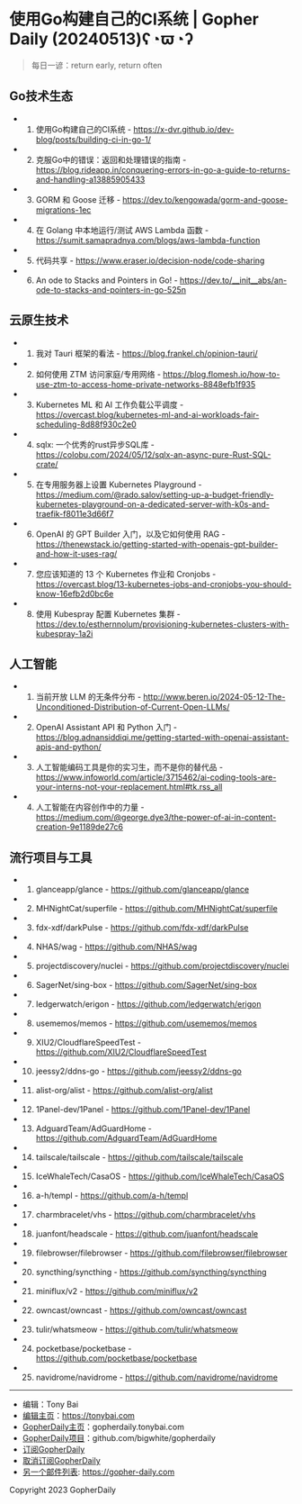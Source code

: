 # 使用Go构建自己的CI系统 | Gopher Daily (20240513)ʕ◔ϖ◔ʔ

>每日一谚：return early, return often

## Go技术生态


- 1. 使用Go构建自己的CI系统 - https://x-dvr.github.io/dev-blog/posts/building-ci-in-go-1/

- 2. 克服Go中的错误：返回和处理错误的指南 - https://blog.rideapp.in/conquering-errors-in-go-a-guide-to-returns-and-handling-a13885905433

- 3. GORM 和 Goose 迁移 - https://dev.to/kengowada/gorm-and-goose-migrations-1ec

- 4. 在 Golang 中本地运行/测试 AWS Lambda 函数 - https://sumit.samapradnya.com/blogs/aws-lambda-function

- 5. 代码共享 - https://www.eraser.io/decision-node/code-sharing

- 6. An ode to Stacks and Pointers in Go! - https://dev.to/__init__abs/an-ode-to-stacks-and-pointers-in-go-525n


## 云原生技术


- 1. 我对 Tauri 框架的看法 - https://blog.frankel.ch/opinion-tauri/

- 2. 如何使用 ZTM 访问家庭/专用网络 - https://blog.flomesh.io/how-to-use-ztm-to-access-home-private-networks-8848efb1f935

- 3. Kubernetes ML 和 AI 工作负载公平调度 - https://overcast.blog/kubernetes-ml-and-ai-workloads-fair-scheduling-8d88f930c2e0

- 4. sqlx: 一个优秀的rust异步SQL库 - https://colobu.com/2024/05/12/sqlx-an-async-pure-Rust-SQL-crate/

- 5. 在专用服务器上设置 Kubernetes Playground - https://medium.com/@rado.salov/setting-up-a-budget-friendly-kubernetes-playground-on-a-dedicated-server-with-k0s-and-traefik-f8011e3d66f7

- 6. OpenAI 的 GPT Builder 入门，以及它如何使用 RAG - https://thenewstack.io/getting-started-with-openais-gpt-builder-and-how-it-uses-rag/

- 7. 您应该知道的 13 个 Kubernetes 作业和 Cronjobs - https://overcast.blog/13-kubernetes-jobs-and-cronjobs-you-should-know-16efb2d0bc6e

- 8. 使用 Kubespray 配置 Kubernetes 集群 - https://dev.to/esthernnolum/provisioning-kubernetes-clusters-with-kubespray-1a2i


## 人工智能


- 1. 当前开放 LLM 的无条件分布 - http://www.beren.io/2024-05-12-The-Unconditioned-Distribution-of-Current-Open-LLMs/

- 2. OpenAI Assistant API 和 Python 入门 - https://blog.adnansiddiqi.me/getting-started-with-openai-assistant-apis-and-python/

- 3. 人工智能编码工具是你的实习生，而不是你的替代品 - https://www.infoworld.com/article/3715462/ai-coding-tools-are-your-interns-not-your-replacement.html#tk.rss_all

- 4. 人工智能在内容创作中的力量 - https://medium.com/@george.dye3/the-power-of-ai-in-content-creation-9e1189de27c6


## 流行项目与工具


- 1. glanceapp/glance - https://github.com/glanceapp/glance

- 2. MHNightCat/superfile - https://github.com/MHNightCat/superfile

- 3. fdx-xdf/darkPulse - https://github.com/fdx-xdf/darkPulse

- 4. NHAS/wag - https://github.com/NHAS/wag

- 5. projectdiscovery/nuclei - https://github.com/projectdiscovery/nuclei

- 6. SagerNet/sing-box - https://github.com/SagerNet/sing-box

- 7. ledgerwatch/erigon - https://github.com/ledgerwatch/erigon

- 8. usememos/memos - https://github.com/usememos/memos

- 9. XIU2/CloudflareSpeedTest - https://github.com/XIU2/CloudflareSpeedTest

- 10. jeessy2/ddns-go - https://github.com/jeessy2/ddns-go

- 11. alist-org/alist - https://github.com/alist-org/alist

- 12. 1Panel-dev/1Panel - https://github.com/1Panel-dev/1Panel

- 13. AdguardTeam/AdGuardHome - https://github.com/AdguardTeam/AdGuardHome

- 14. tailscale/tailscale - https://github.com/tailscale/tailscale

- 15. IceWhaleTech/CasaOS - https://github.com/IceWhaleTech/CasaOS

- 16. a-h/templ - https://github.com/a-h/templ

- 17. charmbracelet/vhs - https://github.com/charmbracelet/vhs

- 18. juanfont/headscale - https://github.com/juanfont/headscale

- 19. filebrowser/filebrowser - https://github.com/filebrowser/filebrowser

- 20. syncthing/syncthing - https://github.com/syncthing/syncthing

- 21. miniflux/v2 - https://github.com/miniflux/v2

- 22. owncast/owncast - https://github.com/owncast/owncast

- 23. tulir/whatsmeow - https://github.com/tulir/whatsmeow

- 24. pocketbase/pocketbase - https://github.com/pocketbase/pocketbase

- 25. navidrome/navidrome - https://github.com/navidrome/navidrome


----

- 编辑：Tony Bai
- [编辑主页](https://tonybai.com)：https://tonybai.com
- [GopherDaily主页](https://gopherdaily.tonybai.com)：gopherdaily.tonybai.com
- [GopherDaily项目](https://github.com/bigwhite/gopherdaily)：github.com/bigwhite/gopherdaily
- [订阅GopherDaily](https://gopherdaily.tonybai.com/subscribe)
- [取消订阅GopherDaily](https://gopherdaily.tonybai.com/unsubscribe)
- [另一个邮件列表](https://gopher-daily.com): https://gopher-daily.com

Copyright 2023 GopherDaily
